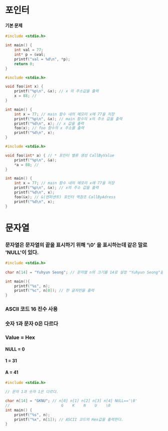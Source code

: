 # 포인터

#### 기본 문제
```c
#include <stdio.h>

int main() {
	int val = 77;
	int* p = &val;
	printf("val = %d\n", *p);
	return 0;
}
```

```c
#include <stdio.h>

void foo(int x) {
	printf("%p\n", &x); // x 의 주소값을 출력
	x = 88; // 
}

int main() {
	int x = 77; // main 함수 내의 메모리 x에 77을 저장
	printf("%p\n", &x); // main 함수의 x의 주소 값을 출력
	printf("%d\n", x); // x 값을 출력
	foo(x); // foo 함수의 x 주소를 출력
	printf("%d\n", x); 
}
```

```c
#include <stdio.h>

void foo(int* a) { // * 포인터 밸류 생성 CallByValue
	printf("%p\n", &a);
	*a = 88; // 
}

int main() {
	int x = 77; // main 함수 내의 메모리 x에 77을 저장
	printf("%p\n", &x); // x의 주소 값을 출력
	printf("%d\n", x);
	foo(&x); // &(엔퍼센트) 포인터 역참조 CallByAdress
	printf("%d\n", x);
}
```

# 문자열

### 문자열은 문자열의 끝을 표시하기 위해 '\0' 을 표시하는데 같은 말로 'NULL'이 있다.
```c
#include <stdio.h>
 
char n[14] = "Yuhyun Seong"; // 문자열 n의 크기를 14로 설정 "Yuhyun Seong"을 문자열 n 에 담음

int main(){
	printf("%s", n);
	printf("%c", n[0]); // 한 글자만을 출력
}
```

### ASCII 코드 16 진수 사용
### 숫자 1과 문자 0은 다르다
### Value = Hex
#### NULL = 0 
#### 1 = 31
#### A = 41
```c
#include <stdio.h>

// 문자 1과 숫자 1은 다르다.

char n[14] = "GKNU"; // n[0] n[1] n[2] n[3] n[4] NULL=='\0'
//                       G    K    N    U    \0
int main() {
	printf("%s", n);
	printf("%x", n[1]); // ASCII 코드의 Hex값을 출력한다.
}
```
